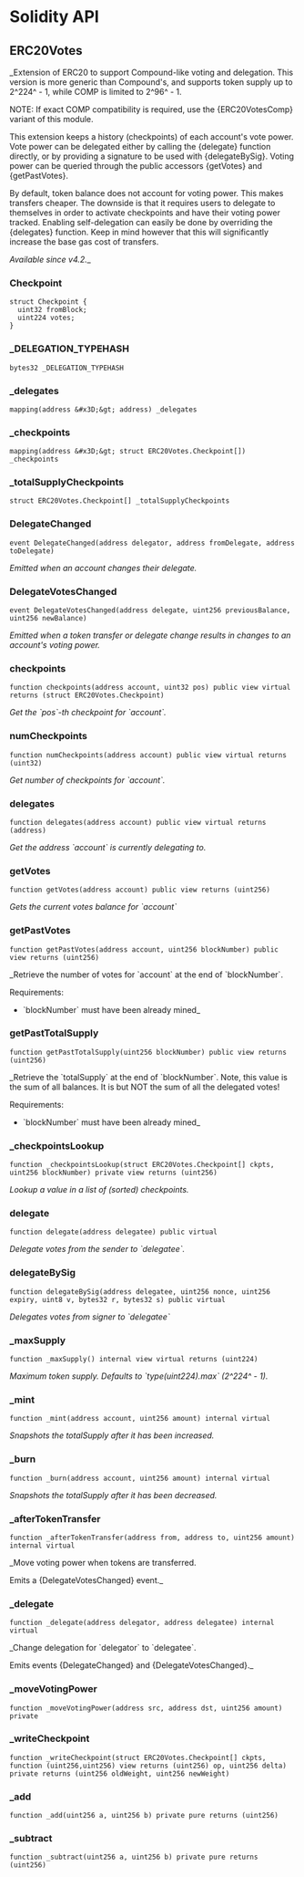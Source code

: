# Solidity API

## ERC20Votes

_Extension of ERC20 to support Compound-like voting and delegation. This version is more generic than Compound&#x27;s,
and supports token supply up to 2^224^ - 1, while COMP is limited to 2^96^ - 1.

NOTE: If exact COMP compatibility is required, use the {ERC20VotesComp} variant of this module.

This extension keeps a history (checkpoints) of each account&#x27;s vote power. Vote power can be delegated either
by calling the {delegate} function directly, or by providing a signature to be used with {delegateBySig}. Voting
power can be queried through the public accessors {getVotes} and {getPastVotes}.

By default, token balance does not account for voting power. This makes transfers cheaper. The downside is that it
requires users to delegate to themselves in order to activate checkpoints and have their voting power tracked.
Enabling self-delegation can easily be done by overriding the {delegates} function. Keep in mind however that this
will significantly increase the base gas cost of transfers.

_Available since v4.2.__

### Checkpoint

```solidity
struct Checkpoint {
  uint32 fromBlock;
  uint224 votes;
}
```

### _DELEGATION_TYPEHASH

```solidity
bytes32 _DELEGATION_TYPEHASH
```

### _delegates

```solidity
mapping(address &#x3D;&gt; address) _delegates
```

### _checkpoints

```solidity
mapping(address &#x3D;&gt; struct ERC20Votes.Checkpoint[]) _checkpoints
```

### _totalSupplyCheckpoints

```solidity
struct ERC20Votes.Checkpoint[] _totalSupplyCheckpoints
```

### DelegateChanged

```solidity
event DelegateChanged(address delegator, address fromDelegate, address toDelegate)
```

_Emitted when an account changes their delegate._

### DelegateVotesChanged

```solidity
event DelegateVotesChanged(address delegate, uint256 previousBalance, uint256 newBalance)
```

_Emitted when a token transfer or delegate change results in changes to an account&#x27;s voting power._

### checkpoints

```solidity
function checkpoints(address account, uint32 pos) public view virtual returns (struct ERC20Votes.Checkpoint)
```

_Get the &#x60;pos&#x60;-th checkpoint for &#x60;account&#x60;._

### numCheckpoints

```solidity
function numCheckpoints(address account) public view virtual returns (uint32)
```

_Get number of checkpoints for &#x60;account&#x60;._

### delegates

```solidity
function delegates(address account) public view virtual returns (address)
```

_Get the address &#x60;account&#x60; is currently delegating to._

### getVotes

```solidity
function getVotes(address account) public view returns (uint256)
```

_Gets the current votes balance for &#x60;account&#x60;_

### getPastVotes

```solidity
function getPastVotes(address account, uint256 blockNumber) public view returns (uint256)
```

_Retrieve the number of votes for &#x60;account&#x60; at the end of &#x60;blockNumber&#x60;.

Requirements:

- &#x60;blockNumber&#x60; must have been already mined_

### getPastTotalSupply

```solidity
function getPastTotalSupply(uint256 blockNumber) public view returns (uint256)
```

_Retrieve the &#x60;totalSupply&#x60; at the end of &#x60;blockNumber&#x60;. Note, this value is the sum of all balances.
It is but NOT the sum of all the delegated votes!

Requirements:

- &#x60;blockNumber&#x60; must have been already mined_

### _checkpointsLookup

```solidity
function _checkpointsLookup(struct ERC20Votes.Checkpoint[] ckpts, uint256 blockNumber) private view returns (uint256)
```

_Lookup a value in a list of (sorted) checkpoints._

### delegate

```solidity
function delegate(address delegatee) public virtual
```

_Delegate votes from the sender to &#x60;delegatee&#x60;._

### delegateBySig

```solidity
function delegateBySig(address delegatee, uint256 nonce, uint256 expiry, uint8 v, bytes32 r, bytes32 s) public virtual
```

_Delegates votes from signer to &#x60;delegatee&#x60;_

### _maxSupply

```solidity
function _maxSupply() internal view virtual returns (uint224)
```

_Maximum token supply. Defaults to &#x60;type(uint224).max&#x60; (2^224^ - 1)._

### _mint

```solidity
function _mint(address account, uint256 amount) internal virtual
```

_Snapshots the totalSupply after it has been increased._

### _burn

```solidity
function _burn(address account, uint256 amount) internal virtual
```

_Snapshots the totalSupply after it has been decreased._

### _afterTokenTransfer

```solidity
function _afterTokenTransfer(address from, address to, uint256 amount) internal virtual
```

_Move voting power when tokens are transferred.

Emits a {DelegateVotesChanged} event._

### _delegate

```solidity
function _delegate(address delegator, address delegatee) internal virtual
```

_Change delegation for &#x60;delegator&#x60; to &#x60;delegatee&#x60;.

Emits events {DelegateChanged} and {DelegateVotesChanged}._

### _moveVotingPower

```solidity
function _moveVotingPower(address src, address dst, uint256 amount) private
```

### _writeCheckpoint

```solidity
function _writeCheckpoint(struct ERC20Votes.Checkpoint[] ckpts, function (uint256,uint256) view returns (uint256) op, uint256 delta) private returns (uint256 oldWeight, uint256 newWeight)
```

### _add

```solidity
function _add(uint256 a, uint256 b) private pure returns (uint256)
```

### _subtract

```solidity
function _subtract(uint256 a, uint256 b) private pure returns (uint256)
```

